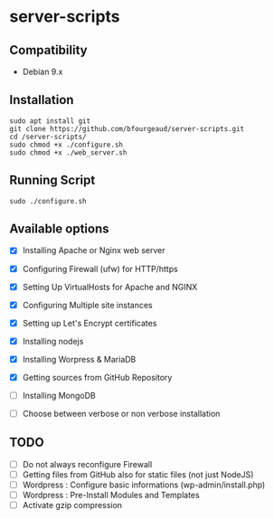 # server-scripts

## Compatibility

* Debian 9.x

## Installation

```shell
sudo apt install git
git clone https://github.com/bfourgeaud/server-scripts.git
cd /server-scripts/
sudo chmod +x ./configure.sh
sudo chmod +x ./web_server.sh
```
## Running Script

```shell
sudo ./configure.sh
```

## Available options

- [x] Installing Apache or Nginx web server
- [x] Configuring Firewall (ufw) for HTTP/https
- [x] Setting Up VirtualHosts for Apache and NGINX
- [x] Configuring Multiple site instances
- [x] Setting up Let's Encrypt certificates

- [x] Installing nodejs
- [x] Installing Worpress & MariaDB
- [x] Getting sources from GitHub Repository

- [ ] Installing MongoDB
- [ ] Choose between verbose or non verbose installation

## TODO
- [ ] Do not always reconfigure Firewall
- [ ] Getting files from GitHub also for static files (not just NodeJS)
- [ ] Wordpress : Configure basic informations (wp-admin/install.php)
- [ ] Wordpress : Pre-Install Modules and Templates
- [ ] Activate gzip compression

